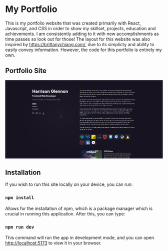 # My Portfolio

This is my portfolio website that was created primarily with React, Javascript, and CSS in order to show my skillset, projects, education and achievements. I am consistently adding to it with new accomplishments as time passes so look out for those! The layout for this website was also inspired by https://brittanychiang.com/, due to its simplicty and ability to easily convey information. However, the code for this portfolio is entirely my own.

## Portfolio Site

![image](https://raw.githubusercontent.com/HGlennon/Portfolio/refs/heads/main/public/images/portfolio_pic.png)

## Installation

If you wish to run this site locally on your device, you can run: 

### `npm install`

Allows for the installation of npm, which is a package manager which is crucial in running this application. After this, you can type: 

### `npm run dev`

This command will run the app in development mode, and you can open [http://localhost:5173](http://localhost:5173) to view it in your browser.
